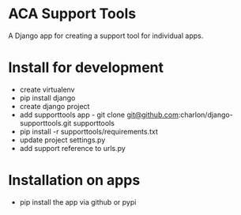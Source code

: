 ACA Support Tools
=================

A Django app for creating a support tool for individual apps.

Install for development
=======================

* create virtualenv
* pip install django
* create django project
* add supporttools app - git clone git@github.com:charlon/django-supporttools.git supporttools
* pip install -r supporttools/requirements.txt
* update project settings.py
* add support reference to urls.py

Installation on apps
====================
* pip install the app via github or pypi
